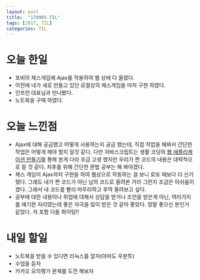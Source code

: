 ```yaml
---
layout: post
title:  "170905-TIL"
tags: [2017, TIL]
categories: TIL
---
```

오늘 한일
========
- 포비의 체스게임에 Ajax를 적용하여 웹 상에 다 올렸다.
- 이전에 내가 새로 만들고 있던 로컬상의 체스게임을 마저 구현 하였다.
- 인프런 대표님과 만나봤다.
- 노트북을 구매 하였다.

오늘 느낀점
=========
- Ajax에 대해 궁금했고 어떻게 사용하는지 궁금 했는데, 직접 작업을 해봐서 간단한 작업은 어떻게 해야 할지 알것 같다. 다만 자바스크립트는 생활 코딩의 [웹 애플리케이션 만들기](https://www.opentutorials.org/course/1688)를 통해 본게 다라 조금 고생 했지만 우리가 짠 코드의 내용은 대략적으로 알 것 같다. 차후를 위해 간단한 문법 공부는 해 봐야겠다.
- 체스 게임이 Ajax까지 구현을 하여 웹상으로 작동하는 걸 보니 로또 때보다 더 신기 했다. 그래도 내가 짠 코드가 아닌 남의 코드로 올려본 거라 그런지 조금은 아쉬움이 켰다. 그래서 내 코드를 빨리 마무리하고 후딱 올려보고 싶다.
- 공부에 대한 내용이나 취업에 대해서 상담을 받거나 조언을 받은게 아닌, 여러가지를 얘기한 자리였는데 좋은 자극을 많이 받은 것 같아 좋았다. 정말 좋으신 분인거 같았다. 저 포함 다들 화이팅!!

내일 할일
=======
- 노트북을 받을 수 있다면 리눅스를 깔자(아마도 우분투)
- 수업을 듣자
- 카카오 모의평가 문제를 도전 해보자
